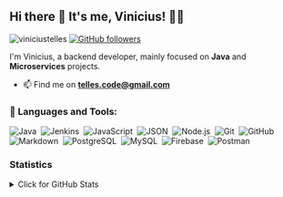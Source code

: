 ## Hi there 👋 It's me, Vinicius! 👨‍💻

<img src="https://komarev.com/ghpvc/?username=viniciustelles&label=Profile%20views&color=0e75b6&style=flat" alt="viniciustelles" /> [![GitHub followers](https://img.shields.io/github/followers/viniciustelles?label=Follow&style=social)](https://github.com/ggsant/?tab=follow)


I'm Vinicius, a backend developer, mainly focused on **Java** and **Microservices** projects.

- 📫 Find me on **telles.code@gmail.com**

### 🧰 Languages and Tools:
![Java](https://img.shields.io/badge/-Java-05122A?style=flat&logo=Java&logoColor=FFA518)&nbsp;
![Jenkins](https://img.shields.io/badge/jenkins-05122A?style=flat&logo=jenkins)&nbsp;
![JavaScript](https://img.shields.io/badge/-JavaScript-05122A?style=flat&logo=javascript)&nbsp;
![JSON](https://img.shields.io/badge/-JSON-05122A?style=flat&logo=json&logoColor=000000)&nbsp;
![Node.js](https://img.shields.io/badge/-Node.js-05122A?style=flat&logo=node.js&logoColor=339933)&nbsp;
![Git](https://img.shields.io/badge/-Git-05122A?style=flat&logo=git)&nbsp;
![GitHub](https://img.shields.io/badge/-GitHub-05122A?style=flat&logo=github)&nbsp;
![Markdown](https://img.shields.io/badge/-Markdown-05122A?style=flat&logo=markdown)&nbsp;
![PostgreSQL](https://img.shields.io/badge/-PostgreSQL-05122A?style=flat&logo=postgresql&logoColor=336791)&nbsp;
![MySQL](https://img.shields.io/badge/-MySQL-05122A?style=flat&logo=mysql&logoColor=4479A1)&nbsp;
![Firebase](https://img.shields.io/badge/-Firebase-05122A?style=flat&logo=firebase&logoColor=FFCA28)&nbsp;
![Postman](https://img.shields.io/badge/Postman-black?style=flat-square&logo=postman)

### Statistics

<details>
<summary>Click for GitHub Stats</summary>
<p align="center">
  <p align="center"> <a href="https://github.com/viniciustelles"> <img height="180em" src="https://github-readme-stats.vercel.app/api?username=viniciustelles&show_icons=true&theme=tokyonight&include_all_commits=true&count_private=true"/> </p>
<br>
  <p align="center"><img align="center" src="https://github-readme-stats.vercel.app/api/top-langs/?username=viniciustelles&layout=compact&theme=radical" alt="viniciustelles" /> </p>
</p>
</details>

